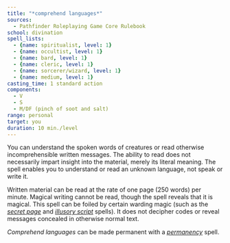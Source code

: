 ```yaml
---
title: "*comprehend languages*"
sources:
  - Pathfinder Roleplaying Game Core Rulebook
school: divination
spell_lists:
  - {name: spiritualist, level: 1}
  - {name: occultist, level: 1}
  - {name: bard, level: 1}
  - {name: cleric, level: 1}
  - {name: sorcerer/wizard, level: 1}
  - {name: medium, level: 1}
casting_time: 1 standard action
components:
  - V
  - S
  - M/DF (pinch of soot and salt)
range: personal
target: you
duration: 10 min./level
---
```


You can understand the spoken words of creatures or read otherwise incomprehensible written messages. The ability to read does not necessarily impart insight into the material, merely its literal meaning. The spell enables you to understand or read an unknown language, not speak or write it.

Written material can be read at the rate of one page (250 words) per minute. Magical writing cannot be read, though the spell reveals that it is magical. This spell can be foiled by certain warding magic (such as the [*secret page*](/spells/secret-page/) and [*illusory script*](/spells/illusory-script/) spells). It does not decipher codes or reveal messages concealed in otherwise normal text.

*Comprehend languages* can be made permanent with a [*permanency*](/spells/permanency/) spell.

